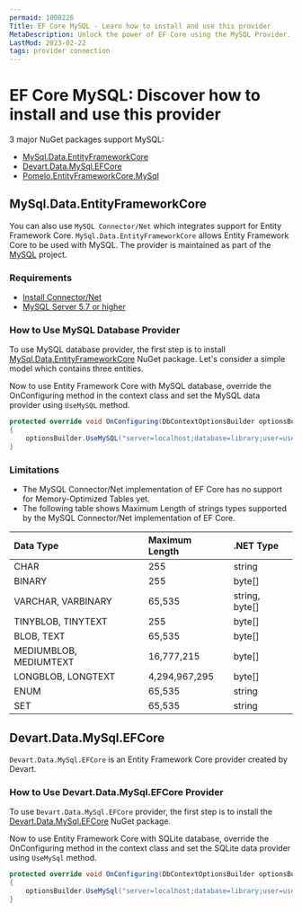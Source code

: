 ```yaml
---
permaid: 1000226
Title: EF Core MySQL - Learn how to install and use this provider
MetaDescription: Unlock the power of EF Core using the MySQL Provider. Learn how to use an MySQL database and which providers to install for entity framework core.
LastMod: 2023-02-22
tags: provider connection
---
```


# EF Core MySQL: Discover how to install and use this provider

3 major NuGet packages support MySQL:

- [MySql.Data.EntityFrameworkCore](https://www.nuget.org/packages/MySql.Data.EntityFrameworkCore/)
- [Devart.Data.MySql.EFCore](https://www.nuget.org/packages/Devart.Data.MySql.EFCore/)
- [Pomelo.EntityFrameworkCore.MySql](https://www.nuget.org/packages/Pomelo.EntityFrameworkCore.MySql)


## MySql.Data.EntityFrameworkCore

You can also use `MySQL Connector/Net` which integrates support for Entity Framework Core. `MySql.Data.EntityFrameworkCore` allows Entity Framework Core to be used with MySQL. The provider is maintained as part of the [MySQL](https://dev.mysql.com/) project. 

### Requirements

 - [Install Connector/Net](https://dev.mysql.com/doc/connector-net/en/connector-net-installation-windows.html)
 - [MySQL Server 5.7 or higher](https://dev.mysql.com/downloads/)

### How to Use MySQL Database Provider

To use MySQL database provider, the first step is to install [MySql.Data.EntityFrameworkCore](https://www.nuget.org/packages/MySql.Data.EntityFrameworkCore/) NuGet package. Let's consider a simple model which contains three entities.

Now to use Entity Framework Core with MySQL database, override the OnConfiguring method in the context class and set the MySQL data provider using `UseMySQL` method. 


```csharp
protected override void OnConfiguring(DbContextOptionsBuilder optionsBuilder)
{
    optionsBuilder.UseMySQL("server=localhost;database=library;user=user;password=password");
}
```

### Limitations

 - The MySQL Connector/Net implementation of EF Core has no support for Memory-Optimized Tables yet.
 - The following table shows Maximum Length of strings types supported by the MySQL Connector/Net implementation of EF Core.


|Data Type	            |Maximum Length	|.NET Type      |
|:----------------------|:--------------|:--------------|
|CHAR	                |255	        |string         |
|BINARY	                |255	        |byte[]         |
|VARCHAR, VARBINARY     |	65,535	    |string, byte[] |
|TINYBLOB, TINYTEXT	    |255	        |byte[]         | 
|BLOB, TEXT	            |65,535	        |byte[]         |
|MEDIUMBLOB, MEDIUMTEXT	|16,777,215	    |byte[]         |
|LONGBLOB, LONGTEXT	    |4,294,967,295	|byte[]         |
|ENUM               	|65,535	        |string         |
|SET	                |65,535	        |string         |

## Devart.Data.MySql.EFCore

`Devart.Data.MySql.EFCore` is an Entity Framework Core provider created by Devart.

### How to Use Devart.Data.MySql.EFCore Provider

To use `Devart.Data.MySql.EFCore` provider, the first step is to install the [Devart.Data.MySql.EFCore](https://www.nuget.org/packages/Devart.Data.MySql.EFCore/) NuGet package. 

Now to use Entity Framework Core with SQLite database, override the OnConfiguring method in the context class and set the SQLite data provider using `UseMySql` method. 


```csharp
protected override void OnConfiguring(DbContextOptionsBuilder optionsBuilder)
{
	optionsBuilder.UseMySql("server=localhost;database=library;user=user;password=password");
}
```

